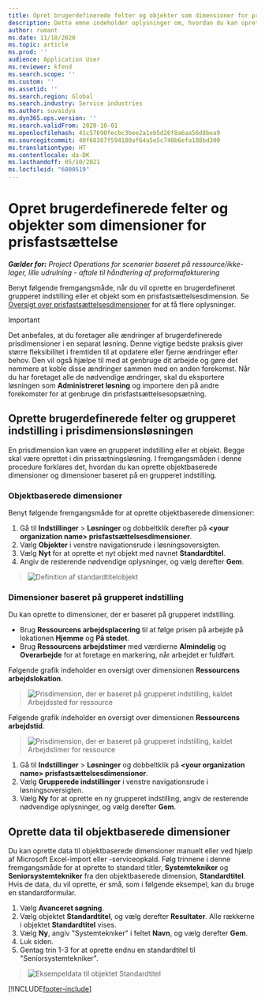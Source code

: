 ```yaml
---
title: Opret brugerdefinerede felter og objekter som dimensioner for prisfastsættelse
description: Dette emne indeholder oplysninger om, hvordan du kan oprette brugerdefinerede grupperede indstillinger eller objekter.
author: rumant
ms.date: 11/18/2020
ms.topic: article
ms.prod: ''
audience: Application User
ms.reviewer: kfend
ms.search.scope: ''
ms.custom: ''
ms.assetid: ''
ms.search.region: Global
ms.search.industry: Service industries
ms.author: suvaidya
ms.dyn365.ops.version: ''
ms.search.validFrom: 2020-10-01
ms.openlocfilehash: 41c57690fecbc3bee2a1eb5d26f8a6aa56d8bea9
ms.sourcegitcommit: 40f68387f594180af64a5e5c748b6efa188bd300
ms.translationtype: HT
ms.contentlocale: da-DK
ms.lasthandoff: 05/10/2021
ms.locfileid: "6000519"
---
```

# <a name="create-custom-fields-and-entities-as-pricing-dimensions"></a>Opret brugerdefinerede felter og objekter som dimensioner for prisfastsættelse

_**Gælder for:** Project Operations for scenarier baseret på ressource/ikke-lager, lille udrulning - aftale til håndtering af proformafakturering_

Benyt følgende fremgangsmåde, når du vil oprette en brugerdefineret grupperet indstilling eller et objekt som en prisfastsættelsesdimension. Se [Oversigt over prisfastsættelsesdimensioner](pricing-dimensions-overview.md) for at få flere oplysninger.  

> [!IMPORTANT]
> Det anbefales, at du foretager alle ændringer af brugerdefinerede prisdimensioner i en separat løsning. Denne vigtige bedste praksis giver større fleksibilitet i fremtiden til at opdatere eller fjerne ændringer efter behov. Den vil også hjælpe til med at genbruge dit arbejde og gøre det nemmere at koble disse ændringer sammen med en anden forekomst. Når du har foretaget alle de nødvendige ændringer, skal du eksportere løsningen som **Administreret løsning** og importere den på andre forekomster for at genbruge din prisfastsættelsesopsætning.

  
## <a name="create-custom-fields-and-option-sets-in-the-pricing-dimension-solution"></a>Oprette brugerdefinerede felter og grupperet indstilling i prisdimensionsløsningen

En prisdimension kan være en grupperet indstilling eller et objekt. Begge skal være oprettet i din prissætningsløsning. I fremgangsmåden i denne procedure forklares det, hvordan du kan oprette objektbaserede dimensioner og dimensioner baseret på en grupperet indstilling.

### <a name="entity-based-dimensions"></a>Objektbaserede dimensioner
Benyt følgende fremgangsmåde for at oprette objektbaserede dimensioner:

1. Gå til **Indstillinger** > **Løsninger** og dobbeltklik derefter på **\<your organization name> prisfastsættelsesdimensioner**.
2. Vælg **Objekter** i venstre navigationsrude i løsningsoversigten.
3. Vælg **Nyt** for at oprette et nyt objekt med navnet **Standardtitel**. 
4. Angiv de resterende nødvendige oplysninger, og vælg derefter **Gem**.

> ![Definition af standardtitelobjekt](media/Standard-Title-entity-definition.png)

### <a name="option-set-based-dimensions"></a>Dimensioner baseret på grupperet indstilling 
Du kan oprette to dimensioner, der er baseret på grupperet indstilling. 

- Brug **Ressourcens arbejdsplacering** til at følge prisen på arbejde på lokationen **Hjemme** og **På stedet**. 
- Brug **Ressourcens arbejdstimer** med værdierne **Almindelig** og **Overarbejde** for at foretage en markering, når arbejdet er fuldført.

Følgende grafik indeholder en oversigt over dimensionen **Ressourcens arbejdslokation**. 

> ![Prisdimension, der er baseret på grupperet indstilling, kaldet Arbejdssted for ressource](media/Option-set-PD-called-Resource-Work-Location.png)

Følgende grafik indeholder en oversigt over dimensionen **Ressourcens arbejdstid**. 

> ![Prisdimension, der er baseret på grupperet indstilling, kaldet Arbejdstimer for ressource](media/Option-set-PD-called-Resource-Work-Hours.png)

1. Gå til **Indstillinger** > **Løsninger** og dobbeltklik på **\<your organization name> prisfastsættelsesdimensioner**. 
2. Vælg **Grupperede indstillinger** i venstre navigationsrude i løsningsoversigten. 
3. Vælg **Ny** for at oprette en ny grupperet indstilling, angiv de resterende nødvendige oplysninger, og vælg derefter **Gem**.

## <a name="create-data-for-entity-based-dimensions"></a>Oprette data til objektbaserede dimensioner

Du kan oprette data til objektbaserede dimensioner manuelt eller ved hjælp af Microsoft Excel-import eller -serviceopkald. Følg trinnene i denne fremgangsmåde for at oprette to standard titler, **Systemtekniker** og **Seniorsystemtekniker** fra den objektbaserede dimension, **Standardtitel**. Hvis de data, du vil oprette, er små, som i følgende eksempel, kan du bruge en standardformular.

1. Vælg **Avanceret søgning**.
2. Vælg objektet **Standardtitel**, og vælg derefter **Resultater**. Alle rækkerne i objektet **Standardtitel** vises.
3. Vælg **Ny**, angiv "Systemtekniker" i feltet **Navn**, og vælg derefter **Gem**.
4. Luk siden. 
5. Gentag trin 1-3 for at oprette endnu en standardtitel til "Seniorsystemtekniker".

> ![Eksempeldata til objektet Standardtitel](media/ST-data.png)


[!INCLUDE[footer-include](../includes/footer-banner.md)]